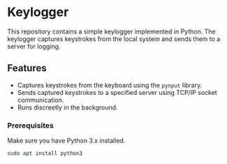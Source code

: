 # Keylogger

This repository contains a simple keylogger implemented in Python. The keylogger captures keystrokes from the local system and sends them to a server for logging.

## Features

- Captures keystrokes from the keyboard using the `pynput` library.
- Sends captured keystrokes to a specified server using TCP/IP socket communication.
- Runs discreetly in the background.


### Prerequisites

Make sure you have Python 3.x installed.

```bash
sudo apt install python3

